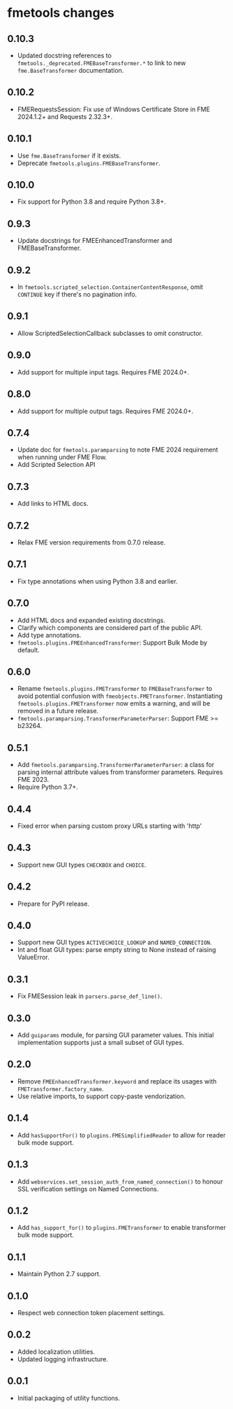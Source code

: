 # fmetools changes

## 0.10.3

* Updated docstring references to `fmetools._deprecated.FMEBaseTransformer.*` to link to new `fme.BaseTransformer` documentation.


## 0.10.2

* FMERequestsSession: Fix use of Windows Certificate Store in
  FME 2024.1.2+ and Requests 2.32.3+.

## 0.10.1

* Use `fme.BaseTransformer` if it exists.
* Deprecate `fmetools.plugins.FMEBaseTransformer`.

## 0.10.0

* Fix support for Python 3.8 and require Python 3.8+.

## 0.9.3

* Update docstrings for FMEEnhancedTransformer and FMEBaseTransformer.

## 0.9.2

* In `fmetools.scripted_selection.ContainerContentResponse`,
  omit `CONTINUE` key if there's no pagination info.

## 0.9.1

* Allow ScriptedSelectionCallback subclasses to omit constructor.

## 0.9.0

* Add support for multiple input tags. Requires FME 2024.0+.

## 0.8.0

* Add support for multiple output tags. Requires FME 2024.0+.

## 0.7.4

* Update doc for `fmetools.paramparsing` to note FME 2024 requirement
  when running under FME Flow.
* Add Scripted Selection API

## 0.7.3

* Add links to HTML docs.

## 0.7.2

* Relax FME version requirements from 0.7.0 release.

## 0.7.1

* Fix type annotations when using Python 3.8 and earlier.

## 0.7.0

* Add HTML docs and expanded existing docstrings.
* Clarify which components are considered part of the public API.
* Add type annotations.
* `fmetools.plugins.FMEEnhancedTransformer`: Support Bulk Mode by default.

## 0.6.0

* Rename `fmetools.plugins.FMETransformer` to `FMEBaseTransformer`
  to avoid potential confusion with `fmeobjects.FMETransformer`.
  Instantiating `fmetools.plugins.FMETransformer` now emits a warning,
  and will be removed in a future release.
* `fmetools.paramparsing.TransformerParameterParser`: Support FME >= b23264.

## 0.5.1

* Add `fmetools.paramparsing.TransformerParameterParser`: a class for parsing
  internal attribute values from transformer parameters. Requires FME 2023.
* Require Python 3.7+.

## 0.4.4

* Fixed error when parsing custom proxy URLs starting with 'http'

## 0.4.3

* Support new GUI types `CHECKBOX` and `CHOICE`.

## 0.4.2

* Prepare for PyPI release.

## 0.4.0

* Support new GUI types `ACTIVECHOICE_LOOKUP` and `NAMED_CONNECTION`.
* Int and float GUI types: parse empty string to None instead of raising ValueError.

## 0.3.1

* Fix FMESession leak in `parsers.parse_def_line()`.

## 0.3.0

* Add `guiparams` module, for parsing GUI parameter values.
  This initial implementation supports just a small subset of GUI types.

## 0.2.0

* Remove `FMEEnhancedTransformer.keyword` and replace its usages with `FMETransformer.factory_name`.
* Use relative imports, to support copy-paste vendorization.

## 0.1.4

* Add `hasSupportFor()` to `plugins.FMESimplifiedReader` to allow for reader bulk mode support.

## 0.1.3

* Add `webservices.set_session_auth_from_named_connection()` to honour SSL verification settings on Named Connections.

## 0.1.2

* Add `has_support_for()` to `plugins.FMETransformer` to enable transformer bulk mode support.

## 0.1.1

* Maintain Python 2.7 support.

## 0.1.0

* Respect web connection token placement settings.

## 0.0.2

* Added localization utilities.
* Updated logging infrastructure.

## 0.0.1

* Initial packaging of utility functions.
